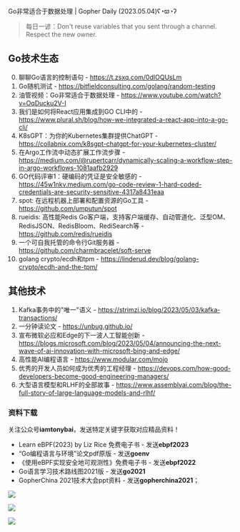 Go非常适合于数据处理 | Gopher Daily (2023.05.04)ʕ◔ϖ◔ʔ

>每日一谚：Don't reuse variables that you sent through a channel. Respect the new owner.

## Go技术生态

0. 聊聊Go语言的控制语句 - https://t.zsxq.com/0dIOQUsLm
1. Go随机测试 - https://bitfieldconsulting.com/golang/random-testing
2. 油管视频：Go非常适合于数据处理 - https://www.youtube.com/watch?v=OqDucku2V-I
3. 我们是如何将React应用集成到GO CLI中的 - https://www.plural.sh/blog/how-we-integrated-a-react-app-into-a-go-cli/
4. K8sGPT：为你的Kubernetes集群提供ChatGPT - https://collabnix.com/k8sgpt-chatgpt-for-your-kubernetes-cluster/
5. 在Argo工作流中动态扩展工作流步骤 - https://medium.com/@rupertcarr/dynamically-scaling-a-workflow-step-in-argo-workflows-1081aafb2929
6. GO代码评审1：硬编码的凭证是安全敏感的 - https://45w1nkv.medium.com/go-code-review-1-hard-coded-credentials-are-security-sensitive-4317a8431eaa
7. spot: 在远程机器上部署和配置资源的Go工具 - https://github.com/umputun/spot
8. rueidis: 高性能Redis Go客户端，支持客户端缓存、自动管道化、泛型OM、RedisJSON、RedisBloom、RediSearch等 - https://github.com/redis/rueidis
9. 一个可自我托管的命令行Git服务器 - https://github.com/charmbracelet/soft-serve
10. golang crypto/ecdh和tpm - https://linderud.dev/blog/golang-crypto/ecdh-and-the-tpm/

## 其他技术

1. Kafka事务中的"唯一"语义 - https://strimzi.io/blog/2023/05/03/kafka-transactions/
2. 一分钟读论文 - https://unbug.github.io/
3. 宣布微软必应和Edge的下一波人工智能创新 - https://blogs.microsoft.com/blog/2023/05/04/announcing-the-next-wave-of-ai-innovation-with-microsoft-bing-and-edge/
4. 高性能AI编程语言 - https://www.modular.com/mojo
5. 优秀的开发人员如何成为优秀的工程经理 - https://devops.com/how-good-developers-become-good-engineering-managers/
6. 大型语言模型和RLHF的全部故事 - https://www.assemblyai.com/blog/the-full-story-of-large-language-models-and-rlhf/

### 资料下载

关注公众号**iamtonybai**，发送特定关键字获取对应精品资料！

* Learn eBPF(2023) by Liz Rice 免费电子书 - 发送**ebpf2023**
* “Go编程语言与环境”论文pdf原版 - 发送**goenv**
* 《使用eBPF实现安全地可观测性》免费电子书 - 发送**ebpf2022**
* Go语言学习技术路线图2021版 - 发送**go2021**
* GopherChina 2021技术大会ppt资料 - 发送**gopherchina2021**；

![](https://mmbiz.qpic.cn/mmbiz_png/cH6WzfQ94mb54jsFJZ3Knmz8obUsf3PBShthmdSw5E01TcYmUReGkj0BWpxHak1HlnlzHvLmKax53YSGr7aNlA/0?wx_fmt=png)

![](https://mmbiz.qpic.cn/mmbiz_png/cH6WzfQ94mZsOgPXTXZgWiaE03ib9r9WFJXC6xJCA5Y6VSesOZqlGxYfODibvR7UPGxiaM7SZZNQZkRtggPXEfBdwQ/0?wx_fmt=png)

![](https://mmbiz.qpic.cn/mmbiz_png/cH6WzfQ94mb54jsFJZ3Knmz8obUsf3PBrSoqeMvoWCticN2cpU64fJ0FYQdXJhP7ia7WRh8628uOAsQYeE2NibRRw/0?wx_fmt=png)

